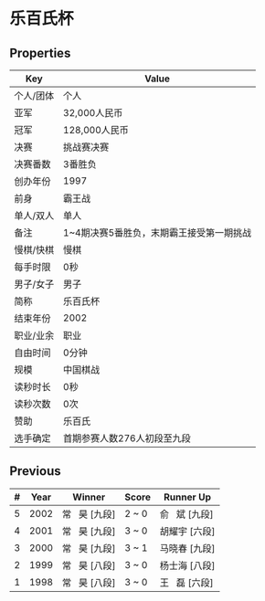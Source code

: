 # 乐百氏杯

## Properties

| Key | Value |
| --- | ----- |
| 个人/团体 | 个人 |
| 亚军 | 32,000人民币 |
| 冠军 | 128,000人民币 |
| 决赛 | 挑战赛决赛 |
| 决赛番数 | 3番胜负 |
| 创办年份 | 1997 |
| 前身 | 霸王战 |
| 单人/双人 | 单人 |
| 备注 | 1~4期决赛5番胜负，末期霸王接受第一期挑战 |
| 慢棋/快棋 | 慢棋 |
| 每手时限 | 0秒 |
| 男子/女子 | 男子 |
| 简称 | 乐百氏杯 |
| 结束年份 | 2002 |
| 职业/业余 | 职业 |
| 自由时间 | 0分钟 |
| 规模 | 中国棋战 |
| 读秒时长 | 0秒 |
| 读秒次数 | 0次 |
| 赞助 | 乐百氏 |
| 选手确定 | 首期参赛人数276人初段至九段 |

## Previous

| # | Year | Winner | Score | Runner Up |
| --- | --- | --- | --- | --- |
| 5 | 2002 | 常   昊 [九段] | 2 ~ 0 | 俞   斌 [九段] |
| 4 | 2001 | 常   昊 [九段] | 3 ~ 0 | 胡耀宇 [六段] |
| 3 | 2000 | 常   昊 [九段] | 3 ~ 1 | 马晓春 [九段] |
| 2 | 1999 | 常   昊 [八段] | 3 ~ 0 | 杨士海 [八段] |
| 1 | 1998 | 常   昊 [八段] | 3 ~ 0 | 王   磊 [六段] |

